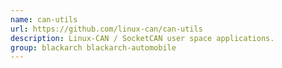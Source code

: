 ```yaml
---
name: can-utils
url: https://github.com/linux-can/can-utils
description: Linux-CAN / SocketCAN user space applications.
group: blackarch blackarch-automobile
---
```

